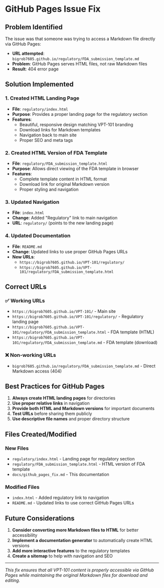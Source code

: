 # GitHub Pages Issue Fix

## Problem Identified

The issue was that someone was trying to access a Markdown file directly via GitHub Pages:
- **URL attempted**: `bigrob7605.github.io/regulatory/FDA_submission_template.md`
- **Problem**: GitHub Pages serves HTML files, not raw Markdown files
- **Result**: 404 error page

## Solution Implemented

### 1. Created HTML Landing Page
- **File**: `regulatory/index.html`
- **Purpose**: Provides a proper landing page for the regulatory section
- **Features**: 
  - Beautiful, responsive design matching VPT-101 branding
  - Download links for Markdown templates
  - Navigation back to main site
  - Proper SEO and meta tags

### 2. Created HTML Version of FDA Template
- **File**: `regulatory/FDA_submission_template.html`
- **Purpose**: Allows direct viewing of the FDA template in browser
- **Features**:
  - Complete template content in HTML format
  - Download link for original Markdown version
  - Proper styling and navigation

### 3. Updated Navigation
- **File**: `index.html`
- **Change**: Added "Regulatory" link to main navigation
- **URL**: `regulatory/` (points to the new landing page)

### 4. Updated Documentation
- **File**: `README.md`
- **Change**: Updated links to use proper GitHub Pages URLs
- **New URLs**:
  - `https://bigrob7605.github.io/VPT-101/regulatory/`
  - `https://bigrob7605.github.io/VPT-101/regulatory/FDA_submission_template.html`

## Correct URLs

### ✅ Working URLs
- `https://bigrob7605.github.io/VPT-101/` - Main site
- `https://bigrob7605.github.io/VPT-101/regulatory/` - Regulatory landing page
- `https://bigrob7605.github.io/VPT-101/regulatory/FDA_submission_template.html` - FDA template (HTML)
- `https://bigrob7605.github.io/VPT-101/regulatory/FDA_submission_template.md` - FDA template (download)

### ❌ Non-working URLs
- `bigrob7605.github.io/regulatory/FDA_submission_template.md` - Direct Markdown access (404)

## Best Practices for GitHub Pages

1. **Always create HTML landing pages** for directories
2. **Use proper relative links** in navigation
3. **Provide both HTML and Markdown versions** for important documents
4. **Test URLs** before sharing them publicly
5. **Use descriptive file names** and proper directory structure

## Files Created/Modified

### New Files
- `regulatory/index.html` - Landing page for regulatory section
- `regulatory/FDA_submission_template.html` - HTML version of FDA template
- `docs/github_pages_fix.md` - This documentation

### Modified Files
- `index.html` - Added regulatory link to navigation
- `README.md` - Updated links to use correct GitHub Pages URLs

## Future Considerations

1. **Consider converting more Markdown files to HTML** for better accessibility
2. **Implement a documentation generator** to automatically create HTML versions
3. **Add more interactive features** to the regulatory templates
4. **Create a sitemap** to help with navigation and SEO

---

*This fix ensures that all VPT-101 content is properly accessible via GitHub Pages while maintaining the original Markdown files for download and editing.* 